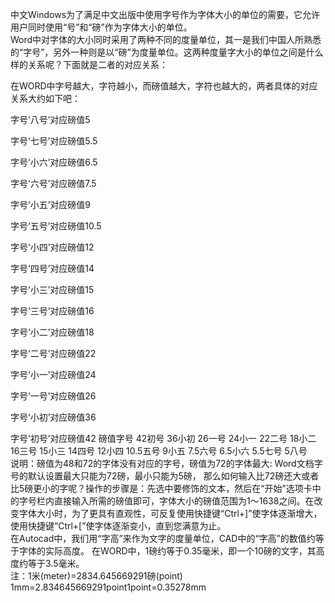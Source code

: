 <!-- word字体大小与pt的转换.md -->

中文Windows为了满足中文出版中使用字号作为字体大小的单位的需要，它允许用户同时使用“号”和“磅”作为字体大小的单位。    
Word中对字体的大小同时采用了两种不同的度量单位，其一是我们中国人所熟悉的“字号”，另外一种则是以“磅”为度量单位。这两种度量字大小的单位之间是什么样的关系呢？下面就是二者的对应关系： 

在WORD中字号越大，字符越小，而磅值越大，字符也越大的，两者具体的对应关系大约如下吧： 

字号‘八号’对应磅值5 

字号‘七号’对应磅值5.5 

字号‘小六’对应磅值6.5 

字号‘六号’对应磅值7.5 

字号‘小五’对应磅值9 

字号‘五号’对应磅值10.5 

字号‘小四’对应磅值12 

字号‘四号’对应磅值14 

字号‘小三’对应磅值15 

字号‘三号’对应磅值16 

字号‘小二’对应磅值18 

字号‘二号’对应磅值22 

字号‘小一’对应磅值24 

字号‘一号’对应磅值26 

字号‘小初’对应磅值36 

字号‘初号’对应磅值42
 磅值字号
42初号
36小初
26一号
24小一
22二号
18小二
16三号
15小三
14四号
12小四
10.5五号
9小五
7.5六号
6.5小六
5.5七号
5八号  
说明：磅值为48和72的字体没有对应的字号，磅值为72的字体最大:    Word文档字号的默认设置最大只能为72磅，最小只能为5磅，
那么如何输入比72磅还大或者比5磅更小的字呢？操作的步骤是：先选中要修饰的文本，然后在“开始”选项卡中的字号栏内直接输入所需的磅值即可，字体大小的磅值范围为1～1638之间。在改变字体大小时，为了更具有直观性，可反复使用快捷键“Ctrl+]”使字体逐渐增大，使用快捷键“Ctrl+[”使字体逐渐变小，直到您满意为止。       
在Autocad中，我们用“字高”来作为文字的度量单位，CAD中的“字高”的数值约等于字体的实际高度。
在WORD中，1磅约等于0.35毫米，即一个10磅的文字，其高度约等于3.5毫米。  
注：1米(meter)=2834.645669291磅(point) 1mm=2.834645669291point1point=0.35278mm 